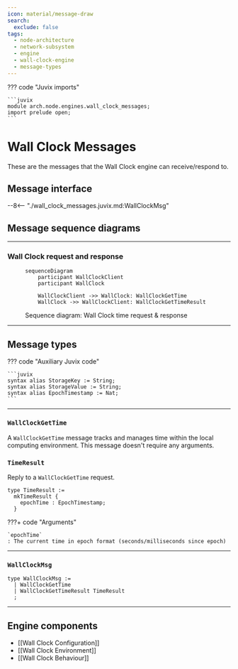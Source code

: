 ```yaml
---
icon: material/message-draw
search:
  exclude: false
tags:
  - node-architecture
  - network-subsystem
  - engine
  - wall-clock-engine
  - message-types
---
```


??? code "Juvix imports"

    ```juvix
    module arch.node.engines.wall_clock_messages;
    import prelude open;
    ```

# Wall Clock Messages

These are the messages that the Wall Clock engine can receive/respond to.

## Message interface

--8<-- "./wall_clock_messages.juvix.md:WallClockMsg"


## Message sequence diagrams

---

### Wall Clock request and response

<!-- --8<-- [start:message-sequence-diagram-gettime] -->
<figure markdown="span">

```mermaid
sequenceDiagram
    participant WallClockClient
    participant WallClock

    WallClockClient ->> WallClock: WallClockGetTime
    WallClock ->> WallClockClient: WallClockGetTimeResult
```

<figcaption markdown="span">
Sequence diagram: Wall Clock time request & response
</figcaption>
</figure>
<!-- --8<-- [end:message-sequence-diagram-gettime] -->

---

## Message types

??? code "Auxiliary Juvix code"

    ```juvix
    syntax alias StorageKey := String;
    syntax alias StorageValue := String;
    syntax alias EpochTimestamp := Nat;
    ```

---

### `WallClockGetTime`

A `WallClockGetTime` message tracks and manages time within the
local computing environment. This message doesn't require any
arguments.

### `TimeResult`

Reply to a `WallClockGetTime` request.

<!-- --8<-- [start:TimeResult] -->
```juvix
type TimeResult :=
  mkTimeResult {
    epochTime : EpochTimestamp;
  }
```
<!-- --8<-- [end:TimeResult] -->

???+ code "Arguments"

    `epochTime`
    : The current time in epoch format (seconds/milliseconds since epoch)

---

### `WallClockMsg`

<!-- --8<-- [start:WallClockMsg] -->
```juvix
type WallClockMsg :=
  | WallClockGetTime
  | WallClockGetTimeResult TimeResult
  ;
```
<!-- --8<-- [end:WallClockMsg] -->

---

## Engine components

- [[Wall Clock Configuration]]
- [[Wall Clock Environment]]
- [[Wall Clock Behaviour]]